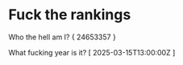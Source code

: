 # Fuck the rankings

Who the hell am I?
{ 24653357 }

What fucking year is it?
[ 2025-03-15T13:00:00Z ]
